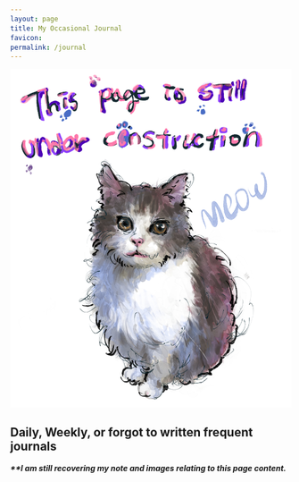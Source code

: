 ```yaml
---
layout: page
title: My Occasional Journal
favicon: 
permalink: /journal
---
```

<div class="intro grid">
	<div class="col">
		<div class="figure">
		<img src= "/assets/images/mydrawings/Edward.jpg"/>
		</div>
	</div>
	<div class="col">
		<div class="meta">
			<div class="title">
				<div class="title">
					<h2>Daily, Weekly, or forgot to written frequent journals</h2>
				</div>
			</div>
			<div class="summary">
				<em><b>**I am still recovering my note and images relating to this page content.</b></em>
			</div>
		</div>
	</div>
</div>